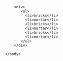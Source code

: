 <html>
    <body>

        <div>
           <ul>
             <li>bricks</li> 
             <li>mortar</li>
             <li>bricks</li> 
             <li>mortar</li>
             <li>bricks</li> 
             <li>mortar</li>
           </ul>
        </div>
        
    </body>
</html>